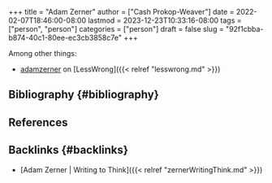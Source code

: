+++
title = "Adam Zerner"
author = ["Cash Prokop-Weaver"]
date = 2022-02-07T18:46:00-08:00
lastmod = 2023-12-23T10:33:16-08:00
tags = ["person", "person"]
categories = ["person"]
draft = false
slug = "92f1cbba-b874-40c1-80ee-ec3cb3858c7e"
+++

Among other things:

-   [adamzerner](https://www.lesswrong.com/users/adamzerner) on [LessWrong]({{< relref "lesswrong.md" >}})


## Bibliography {#bibliography}

## References

<style>.csl-entry{text-indent: -1.5em; margin-left: 1.5em;}</style><div class="csl-bib-body">
</div>



## Backlinks {#backlinks}

-   [Adam Zerner | Writing to Think]({{< relref "zernerWritingThink.md" >}})
